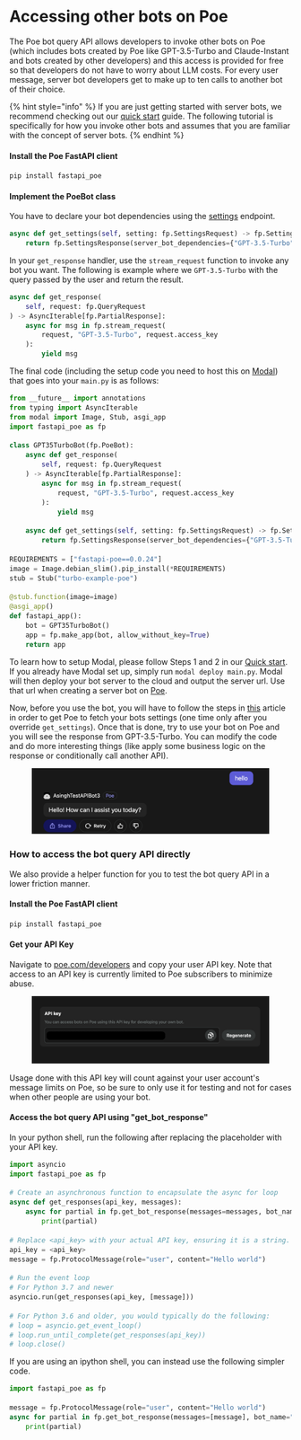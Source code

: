# Accessing other bots on Poe

The Poe bot query API allows developers to invoke other bots on Poe (which includes bots created by Poe like GPT-3.5-Turbo and Claude-Instant and bots created by other developers) and this access is provided for free so that developers do not have to worry about LLM costs. For every user message, server bot developers get to make up to ten calls to another bot of their choice.

{% hint style="info" %}
If you are just getting started with server bots, we recommend checking out our [quick start](quick-start.md) guide. The following tutorial is specifically for how you invoke other bots and assumes that you are familiar with the concept of server bots.
{% endhint %}

#### Install the Poe FastAPI client

```bash
pip install fastapi_poe
```

#### Implement the PoeBot class&#x20;

You have to declare your bot dependencies using the [settings](poe-protocol-specification/requests/settings.md) endpoint.&#x20;

```python
async def get_settings(self, setting: fp.SettingsRequest) -> fp.SettingsResponse:
    return fp.SettingsResponse(server_bot_dependencies={"GPT-3.5-Turbo": 1})
```

In your `get_response` handler, use the `stream_request` function to invoke any bot you want. The following is example where we `GPT-3.5-Turbo` with the query passed by the user and return the result.

```python
async def get_response(
    self, request: fp.QueryRequest
) -> AsyncIterable[fp.PartialResponse]:
    async for msg in fp.stream_request(
        request, "GPT-3.5-Turbo", request.access_key
    ):
        yield msg
```

The final code (including the setup code you need to host this on [Modal](https://modal.com/)) that goes into your `main.py` is as follows:

```python
from __future__ import annotations
from typing import AsyncIterable
from modal import Image, Stub, asgi_app
import fastapi_poe as fp

class GPT35TurboBot(fp.PoeBot):
    async def get_response(
        self, request: fp.QueryRequest
    ) -> AsyncIterable[fp.PartialResponse]:
        async for msg in fp.stream_request(
            request, "GPT-3.5-Turbo", request.access_key
        ):
            yield msg

    async def get_settings(self, setting: fp.SettingsRequest) -> fp.SettingsResponse:
        return fp.SettingsResponse(server_bot_dependencies={"GPT-3.5-Turbo": 1})
    
REQUIREMENTS = ["fastapi-poe==0.0.24"]
image = Image.debian_slim().pip_install(*REQUIREMENTS)
stub = Stub("turbo-example-poe")

@stub.function(image=image)
@asgi_app()
def fastapi_app():
    bot = GPT35TurboBot()
    app = fp.make_app(bot, allow_without_key=True)
    return app
```

To learn how to setup Modal, please follow Steps 1 and 2 in our [Quick start](quick-start.md). If you already have Modal set up, simply run `modal deploy main.py`. Modal will then deploy your bot server to the cloud and output the server url. Use that url when creating a server bot on [Poe](https://poe.com/create\_bot?server=1).&#x20;

Now, before you use the bot, you will have to follow the steps in [this](updating-bot-settings.md) article in order to get Poe to fetch your bots settings (one time only after you override `get_settings`). Once that is done, try to use your bot on Poe and you will see the response from GPT-3.5-Turbo. You can modify the code and do more interesting things (like apply some business logic on the response or conditionally call another API).

<figure><img src="../.gitbook/assets/image (1) (1).png" alt=""><figcaption></figcaption></figure>

### How to access the bot query API directly

We also provide a helper function for you to test the bot query API in a lower friction manner.&#x20;

#### Install the Poe FastAPI client

```bash
pip install fastapi_poe
```

#### Get your API Key

Navigate to [poe.com/developers](https://poe.com/developers) and copy your user API key. Note that access to an API key is currently limited to Poe subscribers to minimize abuse.

<figure><img src="../.gitbook/assets/image (15).png" alt=""><figcaption></figcaption></figure>

Usage done with this API key will count against your user account's message limits on Poe, so be sure to only use it for testing and not for cases when other people are using your bot.

#### Access the bot query API using "get\_bot\_response"

In your python shell, run the following after replacing the placeholder with your API key.

```python
import asyncio
import fastapi_poe as fp

# Create an asynchronous function to encapsulate the async for loop
async def get_responses(api_key, messages):
    async for partial in fp.get_bot_response(messages=messages, bot_name="GPT-3.5-Turbo", api_key=api_key):
        print(partial)
 
# Replace <api_key> with your actual API key, ensuring it is a string.
api_key = <api_key>
message = fp.ProtocolMessage(role="user", content="Hello world")

# Run the event loop
# For Python 3.7 and newer
asyncio.run(get_responses(api_key, [message]))

# For Python 3.6 and older, you would typically do the following:
# loop = asyncio.get_event_loop()
# loop.run_until_complete(get_responses(api_key))
# loop.close()
```

If you are using an ipython shell, you can instead use the following simpler code.

```python
import fastapi_poe as fp

message = fp.ProtocolMessage(role="user", content="Hello world")
async for partial in fp.get_bot_response(messages=[message], bot_name="GPT-3.5-Turbo", api_key=<api_key>): 
    print(partial)
```
